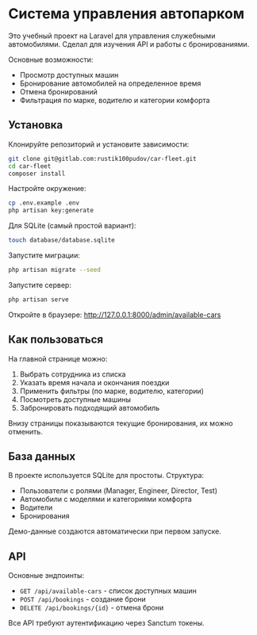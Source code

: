 # Система управления автопарком

Это учебный проект на Laravel для управления служебными автомобилями. Сделал для изучения API и работы с бронированиями.

Основные возможности:
- Просмотр доступных машин
- Бронирование автомобилей на определенное время
- Отмена бронирований
- Фильтрация по марке, водителю и категории комфорта

## Установка

Клонируйте репозиторий и установите зависимости:

```bash
git clone git@gitlab.com:rustik100pudov/car-fleet.git
cd car-fleet
composer install
```

Настройте окружение:
```bash
cp .env.example .env
php artisan key:generate
```

Для SQLite (самый простой вариант):
```bash
touch database/database.sqlite
```

Запустите миграции:
```bash
php artisan migrate --seed
```

Запустите сервер:
```bash
php artisan serve
```

Откройте в браузере: http://127.0.0.1:8000/admin/available-cars

## Как пользоваться

На главной странице можно:

1. Выбрать сотрудника из списка
2. Указать время начала и окончания поездки  
3. Применить фильтры (по марке, водителю, категории)
4. Посмотреть доступные машины
5. Забронировать подходящий автомобиль

Внизу страницы показываются текущие бронирования, их можно отменить.

## База данных

В проекте используется SQLite для простоты. Структура:
- Пользователи с ролями (Manager, Engineer, Director, Test)
- Автомобили с моделями и категориями комфорта
- Водители
- Бронирования

Демо-данные создаются автоматически при первом запуске.

## API

Основные эндпоинты:
- `GET /api/available-cars` - список доступных машин
- `POST /api/bookings` - создание брони
- `DELETE /api/bookings/{id}` - отмена брони

Все API требуют аутентификацию через Sanctum токены.












